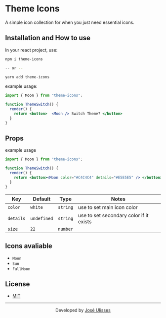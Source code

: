 # Theme Icons

A simple icon collection for when you just need essential icons.

## Installation and How to use

In your react project, use:

```bash
npm i theme-icons

-- or -- 

yarn add theme-icons

```

example usage:

```jsx
import { Moon } from "theme-icons";

function ThemeSwitch() {
  render() {
    return <button>  <Moon /> Switch Theme? </button>
  }
}
```

## Props

example usage

```jsx
import { Moon } from "theme-icons";

function ThemeSwitch() {
  render() {
    return <button><Moon color="#C4C4C4" details="#E5E5E5" /> </button>
  }
}
```

| Key         | Default     | Type     | Notes                           |
| ----------- | ----------- | -------- | ------------------------------- |
| `color`     | `white`     | `string` | use to set main icon color      |
| `details`   | `undefined` | `string` | use to set secondary color if it exists |
| `size`      | `22`        | `number` |                           |

## Icons avaliable

- `Moon`
- `Sun`
- `FullMoon`

## License

- [MIT](./LICENSE.md)

---

<p align="center">
   Developed by <a href="https://github.com/jos3s">José Ulisses </a>
</p>
